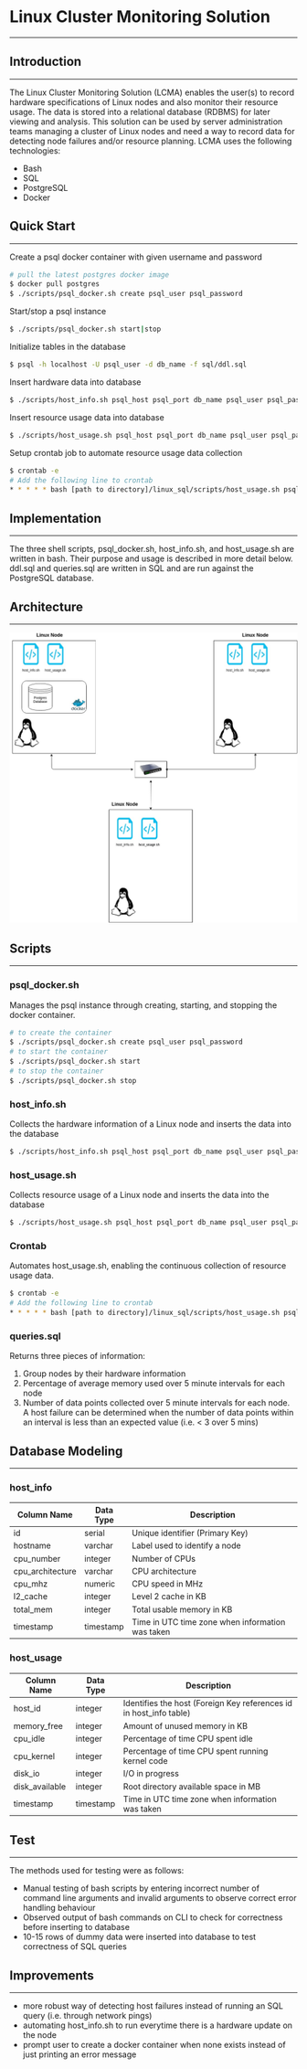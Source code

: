 # Linux Cluster Monitoring Solution

---

## Introduction

---

The Linux Cluster Monitoring Solution (LCMA) enables the user(s) to record hardware specifications of Linux nodes and also monitor their resource usage.
The data is stored into a relational database (RDBMS) for later viewing and analysis. This solution can be used by server administration teams managing a cluster
of Linux nodes and need a way to record data for detecting node failures and/or resource planning.
LCMA uses the following technologies:
- Bash
- SQL
- PostgreSQL
- Docker

## Quick Start

---

Create a psql docker container with given username and password
```bash
# pull the latest postgres docker image
$ docker pull postgres
$ ./scripts/psql_docker.sh create psql_user psql_password
```
Start/stop a psql instance
```bash
$ ./scripts/psql_docker.sh start|stop
```
Initialize tables in the database
```bash
$ psql -h localhost -U psql_user -d db_name -f sql/ddl.sql
```
Insert hardware data into database
```bash
$ ./scripts/host_info.sh psql_host psql_port db_name psql_user psql_password
```
Insert resource usage data into database
```bash
$ ./scripts/host_usage.sh psql_host psql_port db_name psql_user psql_password
```
Setup crontab job to automate resource usage data collection
```bash
$ crontab -e
# Add the following line to crontab
* * * * * bash [path to directory]/linux_sql/scripts/host_usage.sh psql_host psql_port db_name psql_user psql_password > /tmp/host_usage.log
```
## Implementation

---

The three shell scripts, psql_docker.sh, host_info.sh, and host_usage.sh are written in bash. Their purpose and usage is described in more detail below.
ddl.sql and queries.sql are written in SQL and are run against the PostgreSQL database.

## Architecture

---

![alt-text](assets/linux_sql_architecture.jpg "Architecture Diagram")

## Scripts

---

### psql_docker.sh
Manages the psql instance through creating, starting, and stopping the docker container.
```bash
# to create the container
$ ./scripts/psql_docker.sh create psql_user psql_password
# to start the container
$ ./scripts/psql_docker.sh start
# to stop the container
$ ./scripts/psql_docker.sh stop
```
### host_info.sh
Collects the hardware information of a Linux node and inserts the data into the database
```bash
$ ./scripts/host_info.sh psql_host psql_port db_name psql_user psql_password
```
### host_usage.sh
Collects resource usage of a Linux node and inserts the data into the database
```bash
$ ./scripts/host_usage.sh psql_host psql_port db_name psql_user psql_password
```
### Crontab
Automates host_usage.sh, enabling the continuous collection of resource usage data.
```bash
$ crontab -e
# Add the following line to crontab
* * * * * bash [path to directory]/linux_sql/scripts/host_usage.sh psql_host psql_port db_name psql_user psql_password > /tmp/host_usage.log
```
### queries.sql
Returns three pieces of information:
1. Group nodes by their hardware information
2. Percentage of average memory used over 5 minute intervals for each node
3. Number of data points collected over 5 minute intervals for each node. A host failure can be determined when the number of data points within an interval is less than an expected value (i.e. < 3 over 5 mins)

## Database Modeling

---

### host_info
Column Name      | Data Type   | Description
---------------- | ----------- | ------------
id               | serial      | Unique identifier (Primary Key)
hostname         | varchar     | Label used to identify a node
cpu_number       | integer     | Number of CPUs
cpu_architecture | varchar     | CPU architecture
cpu_mhz          | numeric     | CPU speed in MHz
l2_cache         | integer     | Level 2 cache in KB
total_mem        | integer     | Total usable memory in KB
timestamp        | timestamp   | Time in UTC time zone when information was taken
### host_usage
Column Name      | Data Type   | Description
---------------- | ----------- | ------------
host_id          | integer     | Identifies the host (Foreign Key references id in host_info table)
memory_free      | integer     | Amount of unused memory in KB
cpu_idle         | integer     | Percentage of time CPU spent idle
cpu_kernel       | integer     | Percentage of time CPU spent running kernel code
disk_io          | integer     | I/O in progress
disk_available   | integer     | Root directory available space in MB
timestamp        | timestamp   | Time in UTC time zone when information was taken

## Test

---

The methods used for testing were as follows:
- Manual testing of bash scripts by entering incorrect number of command line arguments and invalid arguments to observe correct error handling behaviour
- Observed output of bash commands on CLI to check for correctness before inserting to database
- 10-15 rows of dummy data were inserted into database to test correctness of SQL queries

## Improvements

---

- more robust way of detecting host failures instead of running an SQL query (i.e. through network pings)
- automating host_info.sh to run everytime there is a hardware update on the node
- prompt user to create a docker container when none exists instead of just printing an error message